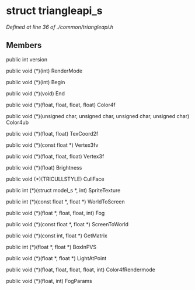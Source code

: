 # struct triangleapi_s

*Defined at line 36 of ./common/triangleapi.h*

## Members

public int version

public void (*)(int) RenderMode

public void (*)(int) Begin

public void (*)(void) End

public void (*)(float, float, float, float) Color4f

public void (*)(unsigned char, unsigned char, unsigned char, unsigned char) Color4ub

public void (*)(float, float) TexCoord2f

public void (*)(const float *) Vertex3fv

public void (*)(float, float, float) Vertex3f

public void (*)(float) Brightness

public void (*)(TRICULLSTYLE) CullFace

public int (*)(struct model_s *, int) SpriteTexture

public int (*)(const float *, float *) WorldToScreen

public void (*)(float *, float, float, int) Fog

public void (*)(const float *, float *) ScreenToWorld

public void (*)(const int, float *) GetMatrix

public int (*)(float *, float *) BoxInPVS

public void (*)(float *, float *) LightAtPoint

public void (*)(float, float, float, float, int) Color4fRendermode

public void (*)(float, int) FogParams



